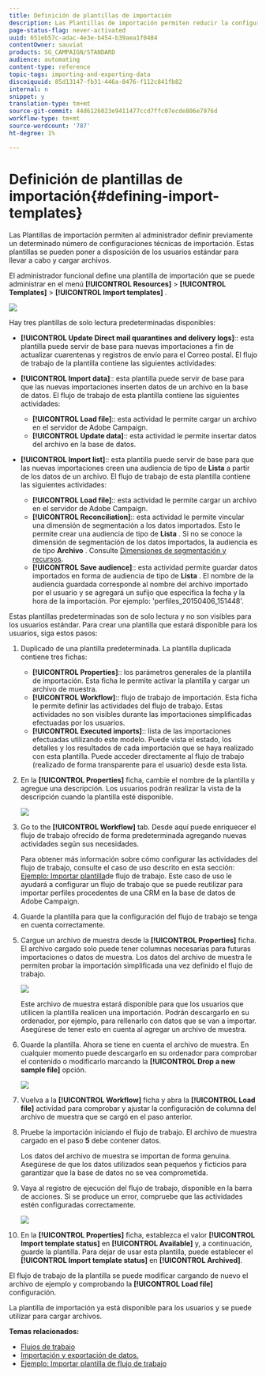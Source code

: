 ```yaml
---
title: Definición de plantillas de importación
description: Las Plantillas de importación permiten reducir la configuración necesaria e importar datos más rápido.
page-status-flag: never-activated
uuid: 651eb57c-adac-4e3e-b454-b39aea1f0484
contentOwner: sauviat
products: SG_CAMPAIGN/STANDARD
audience: automating
content-type: reference
topic-tags: importing-and-exporting-data
discoiquuid: 85d13147-fb31-446a-8476-f112c841fb82
internal: n
snippet: y
translation-type: tm+mt
source-git-commit: 44d6126023e9411477ccd7ffc07ecde806e7976d
workflow-type: tm+mt
source-wordcount: '787'
ht-degree: 1%

---
```



# Definición de plantillas de importación{#defining-import-templates}

Las Plantillas de importación permiten al administrador definir previamente un determinado número de configuraciones técnicas de importación. Estas plantillas se pueden poner a disposición de los usuarios estándar para llevar a cabo y cargar archivos.

El administrador funcional define una plantilla de importación que se puede administrar en el menú **[!UICONTROL Resources]** > **[!UICONTROL Templates]** > **[!UICONTROL Import templates]** .

![](assets/import_template_list.png)

Hay tres plantillas de solo lectura predeterminadas disponibles:

* **[!UICONTROL Update Direct mail quarantines and delivery logs]**:: esta plantilla puede servir de base para nuevas importaciones a fin de actualizar cuarentenas y registros de envío para el Correo postal. El flujo de trabajo de la plantilla contiene las siguientes actividades:
* **[!UICONTROL Import data]**:: esta plantilla puede servir de base para que las nuevas importaciones inserten datos de un archivo en la base de datos. El flujo de trabajo de esta plantilla contiene las siguientes actividades:

   * **[!UICONTROL Load file]**:: esta actividad le permite cargar un archivo en el servidor de Adobe Campaign.
   * **[!UICONTROL Update data]**:: esta actividad le permite insertar datos del archivo en la base de datos.

* **[!UICONTROL Import list]**:: esta plantilla puede servir de base para que las nuevas importaciones creen una audiencia de tipo de **Lista** a partir de los datos de un archivo. El flujo de trabajo de esta plantilla contiene las siguientes actividades:

   * **[!UICONTROL Load file]**:: esta actividad le permite cargar un archivo en el servidor de Adobe Campaign.
   * **[!UICONTROL Reconciliation]**:: esta actividad le permite vincular una dimensión de segmentación a los datos importados. Esto le permite crear una audiencia de tipo de **Lista** . Si no se conoce la dimensión de segmentación de los datos importados, la audiencia es de tipo **Archivo** . Consulte [Dimensiones de segmentación y recursos](../../automating/using/query.md#targeting-dimensions-and-resources).
   * **[!UICONTROL Save audience]**:: esta actividad permite guardar datos importados en forma de audiencia de tipo de **Lista** . El nombre de la audiencia guardada corresponde al nombre del archivo importado por el usuario y se agregará un sufijo que especifica la fecha y la hora de la importación. Por ejemplo: &#39;perfiles_20150406_151448&#39;.

Estas plantillas predeterminadas son de solo lectura y no son visibles para los usuarios estándar. Para crear una plantilla que estará disponible para los usuarios, siga estos pasos:

1. Duplicado de una plantilla predeterminada. La plantilla duplicada contiene tres fichas:

   * **[!UICONTROL Properties]**:: los parámetros generales de la plantilla de importación. Esta ficha le permite activar la plantilla y cargar un archivo de muestra.
   * **[!UICONTROL Workflow]**:: flujo de trabajo de importación. Esta ficha le permite definir las actividades del flujo de trabajo. Estas actividades no son visibles durante las importaciones simplificadas efectuadas por los usuarios.
   * **[!UICONTROL Executed imports]**:: lista de las importaciones efectuadas utilizando este modelo. Puede vista el estado, los detalles y los resultados de cada importación que se haya realizado con esta plantilla. Puede acceder directamente al flujo de trabajo (realizado de forma transparente para el usuario) desde esta lista.

1. En la **[!UICONTROL Properties]** ficha, cambie el nombre de la plantilla y agregue una descripción. Los usuarios podrán realizar la vista de la descripción cuando la plantilla esté disponible.

   ![](assets/simplified_import_model1.png)

1. Go to the **[!UICONTROL Workflow]** tab. Desde aquí puede enriquecer el flujo de trabajo ofrecido de forma predeterminada agregando nuevas actividades según sus necesidades.

   Para obtener más información sobre cómo configurar las actividades del flujo de trabajo, consulte el caso de uso descrito en esta sección: [Ejemplo: Importar plantilla](../../automating/using/creating-import-workflow-templates.md)de flujo de trabajo. Este caso de uso le ayudará a configurar un flujo de trabajo que se puede reutilizar para importar perfiles procedentes de una CRM en la base de datos de Adobe Campaign.

1. Guarde la plantilla para que la configuración del flujo de trabajo se tenga en cuenta correctamente.
1. Cargue un archivo de muestra desde la **[!UICONTROL Properties]** ficha. El archivo cargado solo puede tener columnas necesarias para futuras importaciones o datos de muestra. Los datos del archivo de muestra le permiten probar la importación simplificada una vez definido el flujo de trabajo.

   ![](assets/import_template_sample.png)

   Este archivo de muestra estará disponible para que los usuarios que utilicen la plantilla realicen una importación. Podrán descargarlo en su ordenador, por ejemplo, para rellenarlo con datos que se van a importar. Asegúrese de tener esto en cuenta al agregar un archivo de muestra.

1. Guarde la plantilla. Ahora se tiene en cuenta el archivo de muestra. En cualquier momento puede descargarlo en su ordenador para comprobar el contenido o modificarlo marcando la **[!UICONTROL Drop a new sample file]** opción.

   ![](assets/simplified_import_model2.png)

1. Vuelva a la **[!UICONTROL Workflow]** ficha y abra la **[!UICONTROL Load file]** actividad para comprobar y ajustar la configuración de columna del archivo de muestra que se cargó en el paso anterior.
1. Pruebe la importación iniciando el flujo de trabajo. El archivo de muestra cargado en el paso **5** debe contener datos.

   Los datos del archivo de muestra se importan de forma genuina. Asegúrese de que los datos utilizados sean pequeños y ficticios para garantizar que la base de datos no se vea comprometida.

1. Vaya al registro de ejecución del flujo de trabajo, disponible en la barra de acciones. Si se produce un error, compruebe que las actividades estén configuradas correctamente.

   ![](assets/simplified_import_model3.png)

1. En la **[!UICONTROL Properties]** ficha, establezca el valor **[!UICONTROL Import template status]** en **[!UICONTROL Available]** y, a continuación, guarde la plantilla. Para dejar de usar esta plantilla, puede establecer el **[!UICONTROL Import template status]** en **[!UICONTROL Archived]**.

El flujo de trabajo de la plantilla se puede modificar cargando de nuevo el archivo de ejemplo y comprobando la **[!UICONTROL Load file]** configuración.

La plantilla de importación ya está disponible para los usuarios y se puede utilizar para cargar archivos.

**Temas relacionados:**

* [Flujos de trabajo](../../automating/using/get-started-workflows.md)
* [Importación y exportación de datos.](../../automating/using/about-data-import-and-export.md)
* [Ejemplo: Importar plantilla de flujo de trabajo](../../automating/using/creating-import-workflow-templates.md)

